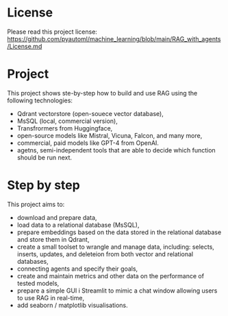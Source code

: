 # License
Please read this project license: https://github.com/pyautoml/machine_learning/blob/main/RAG_with_agents/License.md

# Project
This project shows ste-by-step how to build and use RAG using the following technologies:
- Qdrant vectorstore (open-souece vector database),
- MsSQL (local, commercial version),
- Transfrormers from Huggingface,
- open-source models like Mistral, Vicuna, Falcon, and many more,
- commercial, paid models like GPT-4 from OpenAI.
- agetns, semi-independent tools that are able to decide which function should be run next.

# Step by step
This project aims to:
- download and prepare data,
- load data to a relational database (MsSQL),
- prepare embeddings based on the data stored in the relational database and store them in Qdrant,
- create a small toolset to wrangle and manage data, including: selects, inserts, updates, and deleteion from both vector and relational databases,
- connecting agents and specify their goals,
- create and maintain metrics and other data on the performance of tested models,
- prepare a simple GUI i Streamlit to mimic a chat window allowing users to use RAG in real-time,
- add seaborn / matplotlib visualisations.
